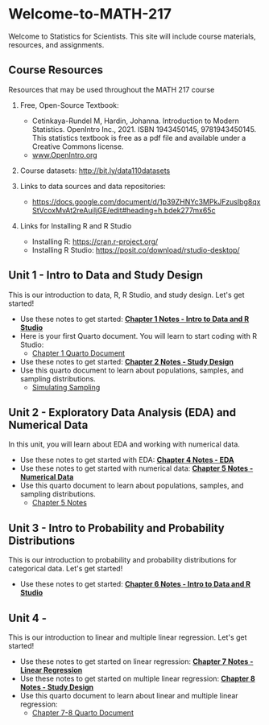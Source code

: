 # Welcome-to-MATH-217
Welcome to Statistics for Scientists. This site will include course materials, resources, and assignments. 

## Course Resources
Resources that may be used throughout the MATH 217 course

1. Free, Open-Source Textbook: 
    - Cetinkaya-Rundel M, Hardin, Johanna. Introduction to Modern Statistics. OpenIntro Inc., 2021. ISBN 1943450145, 9781943450145. This statistics textbook is free as a pdf file and available under a Creative Commons license.
    - www.OpenIntro.org

2. Course datasets: http://bit.ly/data110datasets

3. Links to data sources and data repositories:
   - https://docs.google.com/document/d/1p39ZHNYc3MPkJFzusIbg8qxStVcoxMvAt2reAuiIjGE/edit#heading=h.bdek277mx65c

4. Links for Installing R and R Studio
   - Installing R: https://cran.r-project.org/
   - Installing R Studio: https://posit.co/download/rstudio-desktop/

## Unit 1 - Intro to Data and Study Design
This is our introduction to data, R, R Studio, and study design. Let's get started!

- Use these notes to get started:     [**Chapter 1 Notes - Intro to Data and R Studio**](./Math217_notes_ch1.pdf)
- Here is your first Quarto document. You will learn to start coding with R Studio:
     - [Chapter 1 Quarto Document](./chapter1notes.qmd)
- Use these notes to get started:     [**Chapter 2 Notes - Study Design**](./Math217_notes_ch2.pdf)
- Use this quarto document to learn about populations, samples, and sampling distributions.
     - [Simulating Sampling](./ch2simulating_sampling.qmd)
 
## Unit 2 - Exploratory Data Analysis (EDA) and Numerical Data
In this unit, you will learn about EDA and working with numerical data.

- Use these notes to get started with EDA:     [**Chapter 4 Notes - EDA**](./Math217_notes_ch4.pdf)
- Use these notes to get started with numerical data:     [**Chapter 5 Notes - Numerical Data**](./Math217_notes_ch5.pdf)
- Use this quarto document to learn about populations, samples, and sampling distributions.
     - [Chapter 5 Notes](./chapter5notes.qmd)
 
## Unit 3 - Intro to Probability and Probability Distributions
This is our introduction to probability and probability distributions for categorical data. Let's get started!

- Use these notes to get started:     [**Chapter 6 Notes - Intro to Data and R Studio**](./Math217_notes_ch6.pdf)

## Unit 4 - 
This is our introduction to linear and multiple linear regression. Let's get started!

- Use these notes to get started on linear regression:     [**Chapter 7 Notes - Linear Regression**](./Math217_notes_ch7.pdf)
- Use these notes to get started on multiple linear regression:     [**Chapter 8 Notes - Study Design**](./Math217_notes_ch8.pdf)
- Use this quarto document to learn about linear and multiple linear regression:
     - [Chapter 7-8 Quarto Document](./chapter7-8notes.qmd)

